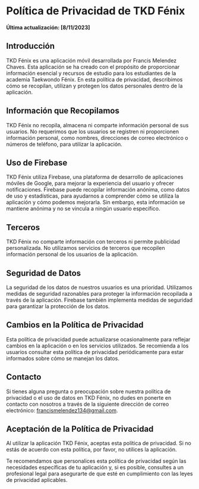 # Política de Privacidad de TKD Fénix

**Última actualización: [8/11/2023]**

## Introducción

TKD Fénix es una aplicación móvil desarrollada por Francis Melendez Chaves. Esta aplicación se ha creado con el propósito de proporcionar información esencial y recursos de estudio para los estudiantes de la academia Taekwondo Fénix. En esta política de privacidad, describimos cómo se recopilan, utilizan y protegen los datos personales dentro de la aplicación.

## Información que Recopilamos

TKD Fénix no recopila, almacena ni comparte información personal de sus usuarios. No requerimos que los usuarios se registren ni proporcionen información personal, como nombres, direcciones de correo electrónico o números de teléfono, para utilizar la aplicación.

## Uso de Firebase

TKD Fénix utiliza Firebase, una plataforma de desarrollo de aplicaciones móviles de Google, para mejorar la experiencia del usuario y ofrecer notificaciones. Firebase puede recopilar información anónima, como datos de uso y estadísticas, para ayudarnos a comprender cómo se utiliza la aplicación y cómo podemos mejorarla. Sin embargo, esta información se mantiene anónima y no se vincula a ningún usuario específico.

## Terceros

TKD Fénix no comparte información con terceros ni permite publicidad personalizada. No utilizamos servicios de terceros que recopilen información personal de los usuarios de la aplicación.

## Seguridad de Datos

La seguridad de los datos de nuestros usuarios es una prioridad. Utilizamos medidas de seguridad razonables para proteger la información recopilada a través de la aplicación. Firebase también implementa medidas de seguridad para garantizar la protección de los datos.

## Cambios en la Política de Privacidad

Esta política de privacidad puede actualizarse ocasionalmente para reflejar cambios en la aplicación o en los servicios utilizados. Se recomienda a los usuarios consultar esta política de privacidad periódicamente para estar informados sobre cómo se manejan los datos.

## Contacto

Si tienes alguna pregunta o preocupación sobre nuestra política de privacidad o el uso de datos en TKD Fénix, no dudes en ponerte en contacto con nosotros a través de la siguiente dirección de correo electrónico: francismelendez134@gmail.com.

## Aceptación de la Política de Privacidad

Al utilizar la aplicación TKD Fénix, aceptas esta política de privacidad. Si no estás de acuerdo con esta política, por favor, no utilices la aplicación.

Te recomendamos que personalices esta política de privacidad según las necesidades específicas de tu aplicación y, si es posible, consultes a un profesional legal para asegurarte de que esté en cumplimiento con las leyes de privacidad aplicables.

